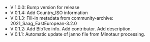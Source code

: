 - V 1.0.0: Bump version for release
- V 0.1.4: Add Country_ISO information
- V 0.1.3: Fill-in metadata from community-archive: 2021_Saag_EastEuropean-3.2.0
- V 0.1.2: Add BibTex info. Add contributor. Add description.
- V 0.1.1: Automatic update of janno file from Minotaur processing.
